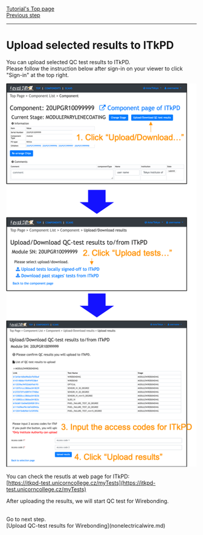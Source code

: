 [Tutorial's Top page](flow.md)<br>
[Previous step](signoffbare.md)<br>
<hr>

# Upload selected results to ITkPD

You can upload selected QC test results to ITkPD.<br>
Please follow the instruction below after sign-in on your viewer to click "Sign-in" at the top right.<br>

![Upload_Results_To_ITkPD](../images/qc-flow/upload_results_itkpd.png)<br>

You can check the resutls at web page for ITkPD:<br>
[https://itkpd-test.unicorncollege.cz/myTests](https://itkpd-test.unicorncollege.cz/myTests)


After uploading the results, we will start QC test for Wirebonding.

<br>
Go to next step.<br>
[Upload QC-test results for Wirebonding](nonelectricalwire.md)<br>
